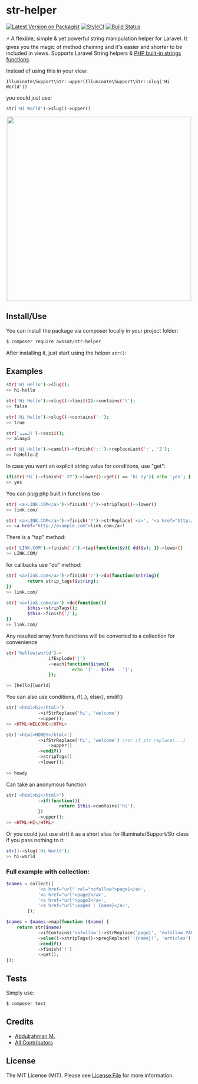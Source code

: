 # str-helper

[![Latest Version on Packagist](https://img.shields.io/packagist/v/awssat/str-helper.svg?style=flat-square)](https://packagist.org/packages/awssat/str-helper)
[![StyleCI](https://styleci.io/repos/111329905/shield?branch=master)](https://styleci.io/repos/111329905)
[![Build Status](https://img.shields.io/travis/awssat/str-helper/master.svg?style=flat-square)](https://travis-ci.org/awssat/str-helper)


⚡️  A flexible, simple & yet powerful string manipulation helper for Laravel. It gives you the magic of method chaining and it's easier and shorter to be included in views. Supports Laravel String helpers & [PHP built-in strings functions](http://php.net/manual/en/book.strings.php).

Instead of using this in your view: 
```
Illuminate\Support\Str::upper(Illuminate\Support\Str::slug('Hi World'))
``` 
you could just use:
```php
str('Hi World')->slug()->upper()
```


<p align="center">
  <img width="500"" src="https://pbs.twimg.com/media/DPBjIqdWAAEvZcA.png">
</p>



## Install/Use
You can install the package via composer locally in your project folder:

```bash
$ composer require awssat/str-helper
```

After installing it, just start using the helper `str()`: 

## Examples

```bash 
str('Hi Hello')->slug();
>> hi-hello
```

```bash
str('Hi Hello')->slug()->limit(2)->contains('l');
>> false
```


```bash
str('Hi Hello')->slug()->contains('-');
>> true
```

```bash 
str('العيد')->ascii();
>> alaayd
```

```bash
str('Hi Hello')->camel()->finish('::')->replaceLast(':', 'Z');
>> hiHello:Z
```

In case you want an explicit string value for conditions, use "get":
```bash
if(str('Hi')->finish(' ZY')->lower()->get() == 'hi zy'){ echo 'yes'; }
>> yes
```

You can plug php built in functions too
```bash
str('<a>LINK.COM</a>')->finish('/')->stripTags()->lower()
>> link.com/
```
```bash
str('<a>LINK.COM</a>')->finish('!')->strReplace('<a>', '<a href="http://example.com">')->lower()
>> <a href="http://example.com">link.com</a>!
```

There is a "tap" method:
```bash
str('LINK.COM')->finish('/')->tap(function($v){ dd($v); })->lower()
>> LINK.COM/
```

for callbacks use "do" method:
```bash
str('<a>link.com</a>')->finish('/')->do(function($string){ 
        return strip_tags($string); 
})
>> link.com/
```

```bash
str('<a>link.com</a>')->do(function(){   
        $this->stripTags(); 
        $this->finish('/');
})
>> link.com/
```

Any resulted array from functions will be converted to a collection for convenience 
```bash
str('hellow|world')->
                ifExplode('|')
                ->each(function($item){
                         echo '[' . $item . ']';
                });

>> [hello][world]
```


You can also use conditions, if(..), else(), endif()
```php
str('<html>hi</html>')
            ->ifStrReplace('hi', 'welcome')
            ->upper();
>> <HTML>WELCOME</HTML>       
```

```php
str('<html>HOWDY</html>')
            ->ifStrReplace('hi', 'welcome') //or if_str_replace(...)
                ->upper()
            ->endif()
            ->stripTags()
            ->lower();
            
>> howdy
```

Can take an anonymous function
```php
str('<html>hi</html>')
            ->if(function(){
                    return $this->contains('hi');
            })
            ->upper();
>> <HTML>HI</HTML>       
```


Or you could just use str() it as a short alias for Illuminate/Support/Str class if you pass nothing to it:
```bash
str()->slug('Hi World');
>> hi-world
```


### Full example with collection:
```php
$names = collect([
            '<a href="url" rel="nofollow">page1</a>',
            '<a href="url">page2</a>',
            '<a href="url">page3</a>',
            '<a href="url">page4 : {name}</a>',
        ]);

$names = $names->map(function ($name) {
    return str($name)
            ->ifContains('nofollow')->StrReplace('page1', 'nofollow PAGE')->lower()
            ->else()->stripTags()->pregReplace('!{name}!', 'articles')
            ->endif()
            ->finish('!')
            ->get();
});
```


## Tests
Simply use:
```bash
$ composer test
```
## Credits
- [Abdulrahman M.](https://github.com/abdumu)
- [All Contributors](../../contributors)

## License
The MIT License (MIT). Please see [License File](LICENSE.md) for more information.
